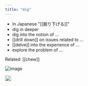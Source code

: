 ```yaml
---
title: "dig"
---
```


- In Japanese "[[掘り下げる]]"
- dig in deeper
- dig into the notion of ...
- [[drill down]] on issues related to ...
- [[delve]] into the experience of ...
- explore the problem of ...

Related: [[chew]]

![image](https://gyazo.com/6e3b606843e8d8bdbbd08f88c540cd42/thumb/1000)

<img src='https://scrapbox.io/api/pages/nishio-en/en/icon' alt='en.icon' height="19.5"/>